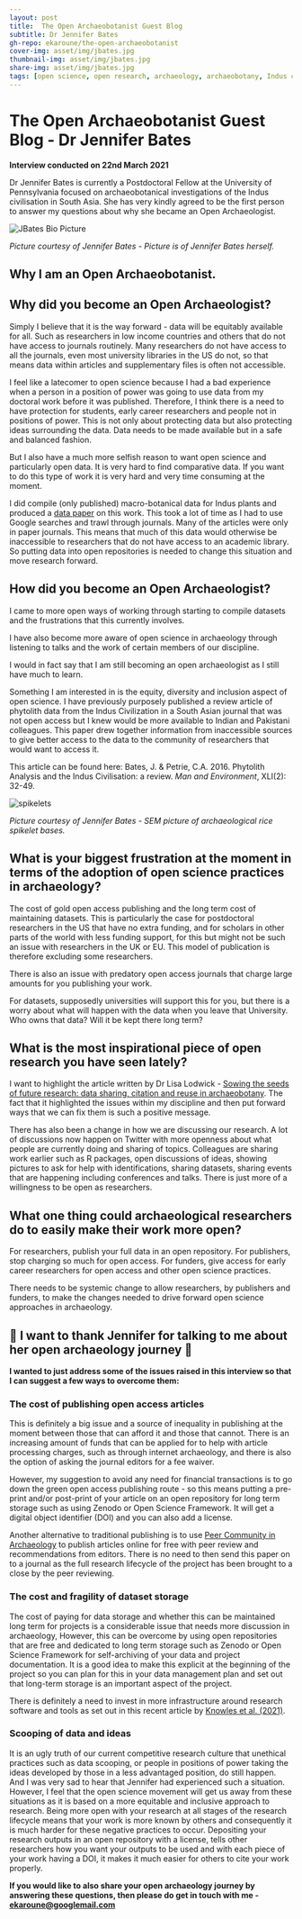 ```yaml
---
layout: post
title:  The Open Archaeobotanist Guest Blog
subtitle: Dr Jennifer Bates
gh-repo: ekaroune/the-open-archaeobotanist
cover-img: asset/img/jbates.jpg
thumbnail-img: asset/img/jbates.jpg
share-img: asset/img/jbates.jpg
tags: [open science, open research, archaeology, archaeobotany, Indus civilisation]
---
```


# The Open Archaeobotanist Guest Blog - Dr Jennifer Bates

**Interview conducted on 22nd March 2021**

Dr Jennifer Bates is currently a Postdoctoral Fellow at the University of Pennsylvania focused on archaeobotanical investigations of the Indus civilisation in South Asia. She has very kindly agreed to be the first person to answer my questions about why she became an Open Archaeologist. 

![JBates Bio Picture](../asset/img/JBates_BioPicture.jpeg)

*Picture courtesy of Jennifer Bates - Picture is of Jennifer Bates herself.*

## Why I am an Open Archaeobotanist. 

## Why did you become an Open Archaeologist?

Simply I believe that it is the way forward - data will be equitably available for all. Such as researchers in low income countries and others that do not have access to journals routinely. Many researchers do not have access to all the journals, even most university libraries in the US do not, so that means data within articles and supplementary files is often not accessible.

I feel like a latecomer to open science because I had a bad experience when a person in a position of power was going to use data from my doctoral work before it was published.  Therefore, I think there is a need to have protection for students, early career researchers and people not in positions of power. This is not only about protecting data but also protecting ideas surrounding the data. Data needs to be made available but in a safe and balanced fashion. 

But I also have a much more selfish reason to want open science and particularly open data. It is very hard to find comparative data. If you want to do this type of work it is very hard and very time consuming at the moment. 

I did compile (only published) macro-botanical data for Indus plants and produced a [data paper](https://openarchaeologydata.metajnl.com/articles/10.5334/joad.57/) on this work. This took a lot of time as I had to use Google searches and trawl through journals. Many of the articles were only in paper journals. This means that much of this data would otherwise be inaccessible to researchers that do not have access to an academic library. So putting data into open repositories is needed to change this situation and move research forward.

## How did you become an Open Archaeologist?

I came to more open ways of working through starting to compile datasets and the frustrations that this currently involves.  

I have also become more aware of open science in archaeology through listening to talks and the work of certain members of our discipline.

I would in fact say that I am still becoming an open archaeologist as I still have much to learn.

Something I am interested in is the equity, diversity and inclusion aspect of open science. I have previously purposely published a review article of phytolith data from the Indus Civilization in a South Asian journal that was not open access but I knew would be more available to Indian and Pakistani colleagues. This paper drew together information from inaccessible sources to give better access to the data to the community of researchers that would want to access it.

This article can be found here: Bates, J. & Petrie, C.A. 2016. Phytolith Analysis and the Indus Civilisation: a review. *Man and Environment*, XLI(2): 32-49.

![spikelets](../asset/img/spikelets.tif)

*Picture courtesy of Jennifer Bates - SEM picture of archaeological rice spikelet bases.*

## What is your biggest frustration at the moment in terms of the adoption of open science practices in archaeology?

The cost of gold open access publishing and the long term cost of maintaining datasets. This is particularly the case for postdoctoral researchers in the US that have no extra funding, and for scholars in other parts of the world with less funding support, for this but might not be such an issue with researchers in the UK or EU. This model of publication is therefore excluding some researchers. 

There is also an issue with predatory open access journals that charge large amounts for you publishing your work.

For datasets, supposedly universities will support this for you, but there is a worry about what will happen with the data when you leave that University. Who owns that data? Will it be kept there long term? 

## What is the most inspirational piece of open research you have seen lately?

I want to highlight the article written by Dr Lisa Lodwick - [Sowing the seeds of future research: data sharing, citation and reuse in archaeobotany](https://www.openquaternary.com/articles/10.5334/oq.62/). The fact that it highlighted the issues within my discipline and then put forward ways that we can fix them is such a positive message. 

There has also been a change in how we are discussing our research. A lot of discussions now happen on Twitter with more openness about what people are currently doing and sharing of topics. Colleagues are sharing work earlier such as R packages, open discussions of ideas, showing pictures to ask for help with identifications, sharing datasets, sharing events that are happening including conferences and talks. There is just more of a willingness to be open as researchers. 

## What one thing could archaeological researchers do to easily make their work more open?

For researchers, publish your full data in an open repository. For publishers, stop charging so much for open access. For funders, give access for early career researchers for open access and other open science practices.

There needs to be systemic change to allow researchers, by publishers and funders, to make the changes needed to drive forward open science approaches in archaeology. 

##  🌟 I want to thank Jennifer for talking to me about her open archaeology journey 🌟

**I wanted to just address some of the issues raised in this interview so that I can suggest a few ways to overcome them:**



### The cost of publishing open access articles 

This is definitely a big issue and a source of inequality in publishing at the moment between those that can afford it and those that cannot. There is an increasing amount of funds that can be applied for to help with article processing charges, such as through internet archaeology, and there is also the option of asking the journal editors for a fee waiver. 

However, my suggestion to avoid any need for financial transactions is to go down the green open access publishing route - so this means putting a pre-print and/or post-print of your article on an open repository for long term storage such as using Zenodo or Open Science Framework. It will get a digital object identifier (DOI) and you can also add a license. 


Another alternative to traditional publishing is to use [Peer Community in Archaeology](https://archaeo.peercommunityin.org/) to publish articles online for free with peer review and recommendations from editors. There is no need to then send this paper on to a journal as the full research lifecycle of the project has been brought to a close by the peer reviewing. 

### The cost and fragility of dataset storage

The cost of paying for data storage and whether this can be maintained long term for projects is a considerable issue that needs more discussion in archaeology, However, this can be overcome by using open repositories that are free and dedicated to long term storage such as Zenodo or Open Science Framework for self-archiving of your data and project documentation. It is a good idea to make this explicit at the beginning of the project so you can plan for this in your data management plan and set out that long-term storage is an important aspect of the project. 

There is definitely a need to invest in more infrastructure around research software and tools as set out in this recent article by [Knowles et al. (2021)]([https://www.nature.com/articles/s43588-021-00048-5](https://www.nature.com/articles/s43588-021-00048-5)).

### Scooping of data and ideas

It is an ugly truth of our current competitive research culture that unethical practices such as data scooping, or people in positions of power taking the ideas developed by those in a less advantaged position, do still happen. And I was very sad to hear that Jennifer had experienced such a situation. However, I feel that the open science movement will get us away from these situations as it is based on a more equitable and inclusive approach to research. Being more open with your research at all stages of the research lifecycle means that your work is more known by others and consequently it is much harder for these negative practices to occur. Depositing your research outputs in an open repository with a license, tells other researchers how you want your outputs to be used and with each piece of your work having a DOI, it makes it much easier for others to cite your work properly.  

**If you would like to also share your open archaeology journey by answering these questions, then please do get in touch with me - ekaroune@googlemail.com**
